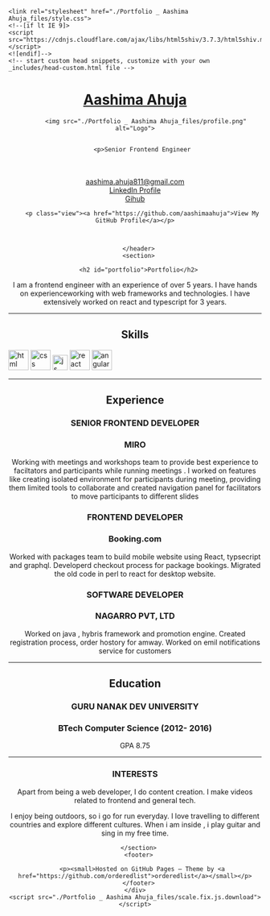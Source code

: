 
<!-- Begin Jekyll SEO tag v2.7.1 -->
<title>Portfolio | Aashima Ahuja</title>
<meta name="generator" content="Jekyll v3.9.0">
<meta property="og:title" content="Portfolio">
<meta property="og:locale" content="en_US">
<meta name="description" content="Senior Frontend Engineer aashima.ahuja811@gmail.com LinkedIn Profile Gihub">
<meta property="og:description" content="Senior Frontend Engineer aashima.ahuja811@gmail.com LinkedIn Profile Gihub">
<link rel="canonical" href="https://aashimaahuja.github.io/">
<meta property="og:url" content="https://aashimaahuja.github.io/">
<meta property="og:site_name" content="Aashima Ahuja">
<meta name="twitter:card" content="summary">
<meta property="twitter:title" content="Portfolio">
<script type="application/ld+json">
{"publisher":{"@type":"Organization","logo":{"@type":"ImageObject","url":"https://aashimaahuja.github.io/profile.png?raw=true"}},"description":"Senior Frontend Engineer aashima.ahuja811@gmail.com LinkedIn Profile Gihub","url":"https://aashimaahuja.github.io/","@type":"WebSite","headline":"Portfolio","name":"Aashima Ahuja","@context":"https://schema.org"}</script>
<!-- End Jekyll SEO tag -->

    <link rel="stylesheet" href="./Portfolio _ Aashima Ahuja_files/style.css">
    <!--[if lt IE 9]>
    <script src="https://cdnjs.cloudflare.com/ajax/libs/html5shiv/3.7.3/html5shiv.min.js"></script>
    <![endif]-->
    <!-- start custom head snippets, customize with your own _includes/head-custom.html file -->

<!-- Setup Google Analytics -->



<!-- You can set your favicon here -->
<!-- link rel="shortcut icon" type="image/x-icon" href="/favicon.ico" -->

<!-- end custom head snippets -->

  <link rel="prefetch"></head>
  <body>
    <div class="wrapper">
      <header>
        <h1><a href="https://aashimaahuja.github.io/">Aashima Ahuja</a></h1>

        
          <img src="./Portfolio _ Aashima Ahuja_files/profile.png" alt="Logo">
        

        <p>Senior Frontend Engineer
 <br><br>
 <a href="mailto:aashima.ahuja811@gmail.com">aashima.ahuja811@gmail.com </a>
 <br>
 <a href="https://www.linkedin.com/in/aashimaahuja/">LinkedIn Profile</a>
 <br>
 <a href="https://www.gihub.com/aashimaahuja/">Gihub</a> 
</p>

        

        
        <p class="view"><a href="https://github.com/aashimaahuja">View My GitHub Profile</a></p>
        

        
      </header>
      <section>

      <h2 id="portfolio">Portfolio</h2>

<p>I am a frontend engineer with an experience of over 5 years. I have hands on experienceworking with web frameworks and technologies. I have extensively worked on react and typescript for 3 years.</p>

<hr>

<h2 id="skills">Skills</h2>

<p align="left">
  <img src="./Portfolio _ Aashima Ahuja_files/2048px-HTML5_logo_and_wordmark.svg.png" alt="html" width="40" height="40">
  <img src="./Portfolio _ Aashima Ahuja_files/CSS3_logo_and_wordmark.svg.png" alt="css" width="40" height="40">
  <img src="./Portfolio _ Aashima Ahuja_files/JavaScript-logo.png" height="30" width="auto" alt="js">
   <img src="./Portfolio _ Aashima Ahuja_files/1280px-React-icon.svg.png" alt="react" width="auto" height="40">
   <img src="./Portfolio _ Aashima Ahuja_files/angular.svg" alt="angular" width="40" height="40">
</p>

<hr>

<h2 id="experience">Experience</h2>

<h3 id="senior-frontend-developer"><strong>SENIOR FRONTEND DEVELOPER</strong></h3>
<h3 id="miro">MIRO</h3>

<p>Working with meetings and workshops team to provide best experience to faciltators and participants while running meetings . I worked on features like creating isolated environment for participants during meeting, providing them limited tools to collaborate and created navigation panel for facilitators to move participants to different slides</p>

<h3 id="frontend-developer"><strong>FRONTEND DEVELOPER</strong></h3>
<h3 id="bookingcom">Booking.com</h3>

<p>Worked with packages team to build mobile website using React, typsecript and graphql. Developerd checkout process for package bookings. Migrated the old code in perl to react for desktop website.</p>

<h3 id="software-developer"><strong>SOFTWARE DEVELOPER</strong></h3>
<h3 id="nagarro-pvt-ltd">NAGARRO PVT, LTD</h3>

<p>Worked on java , hybris framework and promotion engine. Created registration process, order hostory for amway. Worked on emil notifications service for customers</p>

<hr>

<h2 id="education">Education</h2>

<h3 id="guru-nanak-dev-university"><strong>GURU NANAK DEV UNIVERSITY</strong></h3>
<h3 id="btech-computer-science-2012--2016">BTech Computer Science (2012- 2016)</h3>
<p>GPA 8.75</p>

<hr>

<h3 id="interests">INTERESTS</h3>
<p>Apart from being a web developer, I do content creation. I make videos related to frontend and general tech.</p>

<p>I enjoy being outdoors, so i go for run everyday. I love travelling to different countries and explore different cultures. When i am inside , i play guitar and sing in my free time.</p>


      </section>
      <footer>
        
        <p><small>Hosted on GitHub Pages — Theme by <a href="https://github.com/orderedlist">orderedlist</a></small></p>
      </footer>
    </div>
    <script src="./Portfolio _ Aashima Ahuja_files/scale.fix.js.download"></script>
  

</body></html>
